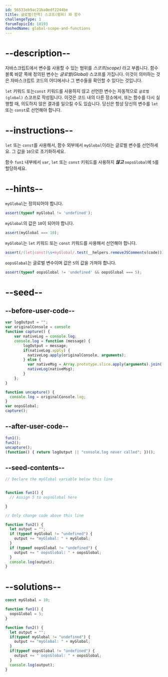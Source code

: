 ```yaml
---
id: 56533eb9ac21ba0edf2244be
title: 글로벌(전역) 스코프(범위) 와 함수
challengeType: 1
forumTopicId: 18193
dashedName: global-scope-and-functions
---
```


# --description--

자바스크립트에서 변수를 사용할 수 있는 범위를 <dfn>스코프(scope)</dfn> 라고 부릅니다. 함수 블록 바깥 쪽에 정의된 변수는 <dfn>글로벌(Global)</dfn> 스코프를 가집니다. 이것이 의미하는 것은 자바스크립트 코드의 어디에서나 그 변수들을 확인할 수 있다는 것입니다.

`let` 키워드 또는`const` 키워드를 사용하지 않고 선언한 변수는 자동적으로 `글로벌(global)` 스코프로 작성됩니다. 이것은 코드 내의 다른 장소에서, 또는 함수를 다시 실행할 때, 의도하지 않은 결과를 일으킬 수도 있습니다. 당신은 항상 당신의 변수를 `let` 또는 `const`로 선언해야 합니다.

# --instructions--

`let` 또는 `const`를 사용해서, 함수 외부에서 `myGlobal`이라는 글로벌 변수를 선언하세요. 그 값을 `10`으로 초기화하세요.

함수 `fun1` 내부에서 `var`, `let` 또는 `const` 키워드를 사용하지 ***않고*** `oopsGlobal`에 `5`를 할당하세요.

# --hints--

`myGlobal`는 정의되어야 합니다.

```js
assert(typeof myGlobal != 'undefined');
```

`myGlobal`의 값은 `10`이 되어야 합니다.

```js
assert(myGlobal === 10);
```

`myGlobal`는 `let` 키워드 또는 `const` 키워드를 사용해서 선언해야 합니다.

```js
assert(/(let|const)\s+myGlobal/.test(__helpers.removeJSComments(code)));
```

`oopsGlobal`는 글로벌 변수이며 값은 `5`의 값을 가져야 합니다.

```js
assert(typeof oopsGlobal != 'undefined' && oopsGlobal === 5);
```

# --seed--

## --before-user-code--

```js
var logOutput = "";
var originalConsole = console
function capture() {
    var nativeLog = console.log;
    console.log = function (message) {
        logOutput = message;
        if(nativeLog.apply) {
          nativeLog.apply(originalConsole, arguments);
        } else {
          var nativeMsg = Array.prototype.slice.apply(arguments).join(' ');
          nativeLog(nativeMsg);
        }
    };
}

function uncapture() {
  console.log = originalConsole.log;
}
var oopsGlobal;
capture();
```

## --after-user-code--

```js
fun1();
fun2();
uncapture();
(function() { return logOutput || "console.log never called"; })();
```

## --seed-contents--

```js
// Declare the myGlobal variable below this line


function fun1() {
  // Assign 5 to oopsGlobal here

}

// Only change code above this line

function fun2() {
  let output = "";
  if (typeof myGlobal != "undefined") {
    output += "myGlobal: " + myGlobal;
  }
  if (typeof oopsGlobal != "undefined") {
    output += " oopsGlobal: " + oopsGlobal;
  }
  console.log(output);
}
```

# --solutions--

```js
const myGlobal = 10;

function fun1() {
  oopsGlobal = 5;
}

function fun2() {
  let output = "";
  if(typeof myGlobal != "undefined") {
    output += "myGlobal: " + myGlobal;
  }
  if(typeof oopsGlobal != "undefined") {
    output += " oopsGlobal: " + oopsGlobal;
  }
  console.log(output);
}
```
